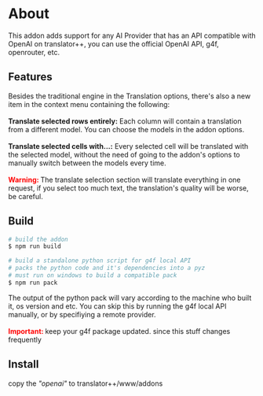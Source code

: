 # About

This addon adds support for any AI Provider that has an API compatible with OpenAI on translator++, you can use the official OpenAI API, g4f, openrouter, etc.

## Features

Besides the traditional engine in the Translation options, there's also a new item in the context menu containing the following:  
<br>
**Translate selected rows entirely:** Each column will contain a translation from a different model. You can choose the models in the addon options.  
<br>
**Translate selected cells with...:** Every selected cell will be translated with the selected model, without the need of going to the addon's options to manually switch between the models every time.  
<br>
<strong style="color:red">Warning: </strong>The translate selection section will translate everything in one request, if you select too much text, the translation's quality will be worse, be careful.

## Build

```bash
# build the addon
$ npm run build

# build a standalone python script for g4f local API
# packs the python code and it's dependencies into a pyz
# must run on windows to build a compatible pack
$ npm run pack
```

The output of the python pack will vary according to the machine who built it, os version and etc. You can skip this by running the g4f local API manually, or by specifiying a remote provider.  
<br>
<strong style="color:red">Important: </strong>keep your g4f package updated. since this stuff changes frequently

## Install

copy the _"openai"_ to translator++/www/addons
